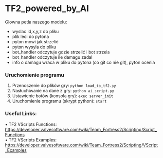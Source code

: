 # TF2_powered_by_AI

Glowna petla naszego modelu:

-   wyslac id,x,y,z do pliku
-   plik leci do pytona
-   pyton mowi jak strzelić
-   pyton wysyla do pliku
-   bot_handler odczytuje gdzie strzelić i bot strzela
-   bot_handler odczytuje ile damagu zadal
-   info o damagu wraca w pliku do pytona (co git co nie git), pyton ocenia

### Uruchomienie programu

1. Przenoszenie do plików gry: `python load_to_tf2.py`
2. Nasłuchiwanie na dane z gry: `python ai_script.py`
3. Ustawienie botów (konsola gry): `exec server_init`
4. Uruchomienie programu (skrypt python): `start`

### Useful Links:

• TF2 VScripts Functions: https://developer.valvesoftware.com/wiki/Team_Fortress2/Scripting/Script_Functions  
• TF2 VScripts Examples: https://developer.valvesoftware.com/wiki/Team_Fortress2/Scripting/VScript_Examples

